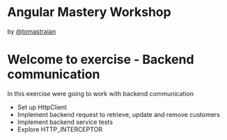 # Angular Mastery Workshop

by [@tomastrajan](https://twitter.com/tomastrajan)

# Welcome to exercise - Backend communication

In this exercise were going to work with backend communication

- Set up HttpClient
- Implement backend request to retrieve, update and remove customers
- Implement backend service tests
- Explore HTTP_INTERCEPTOR


